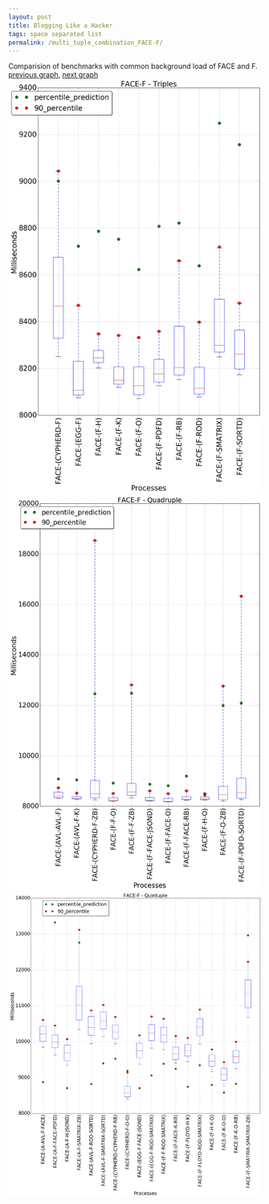 ```yaml
---
layout: post
title: Blogging Like a Hacker
tags: space separated list
permalink: /multi_tuple_combination_FACE-F/
---
```


Comparision of benchmarks with common background load of FACE and F.
[previous graph](./multi_tuple_combination_FACE-FLOYD/), [next graph](./multi_tuple_combination_FACE-H/)
<img src="./images/triple/FACE/FACE-F_box.png" alt="graph figure"><img src="./images/quadruple/FACE/FACE-F_box.png" alt="graph figure"><img src="./images/quintuple/FACE/FACE-F_box.png" alt="graph figure">